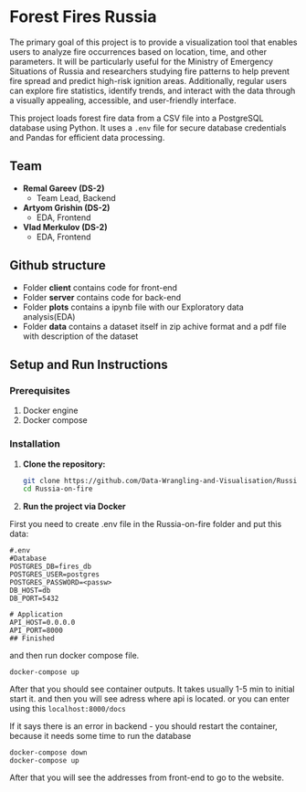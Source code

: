 ﻿# Forest Fires Russia

The primary goal of this project is to provide a visualization tool that enables users to analyze fire occurrences based on location, time, and other parameters. It will be particularly useful for the Ministry of Emergency Situations of Russia and researchers studying fire patterns to help prevent fire spread and predict high-risk ignition areas. Additionally, regular users can explore fire statistics, identify trends, and interact with the data through a visually appealing, accessible, and user-friendly interface.

This project loads forest fire data from a CSV file into a PostgreSQL database using Python. It uses a `.env` file for secure database credentials and Pandas for efficient data processing.
## Team
- **Remal Gareev (DS-2)**
  - Team Lead, Backend
- **Artyom Grishin (DS-2)**
  - EDA, Frontend
- **Vlad Merkulov (DS-2)**
  - EDA, Frontend
## Github structure
- Folder **client** contains code for front-end
- Folder **server** contains code for back-end
- Folder **plots** contains a ipynb file with our Exploratory data analysis(EDA)
- Folder **data** contains a dataset itself in zip achive format and a pdf file with description of the dataset
## Setup and Run Instructions

### Prerequisites

1. Docker engine 
2. Docker compose
### Installation
1. **Clone the repository:**
     ```sh
    git clone https://github.com/Data-Wrangling-and-Visualisation/Russia-on-fire
    cd Russia-on-fire
    ```
2. **Run the project via Docker**

First you need to create .env file in the Russia-on-fire folder and put this data:
```
#.env
#Database
POSTGRES_DB=fires_db
POSTGRES_USER=postgres
POSTGRES_PASSWORD=<passw>
DB_HOST=db
DB_PORT=5432

# Application
API_HOST=0.0.0.0
API_PORT=8000
## Finished
```

and then run docker compose file. 
```
docker-compose up
```
After that you should see container outputs.  It takes usually 1-5 min to initial start it. and then you will see adress where api is located.
or you can enter using this ```localhost:8000/docs```

If it says there is an error in backend - you should restart the container, because it needs some time to run the database
```
docker-compose down
docker-compose up
```
After that you will see the addresses from front-end to go to the website.

